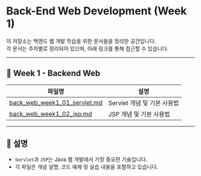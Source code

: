 # Back-End Web Development (Week 1)

이 저장소는 백엔드 웹 개발 학습을 위한 문서들을 정리한 공간입니다.  
각 문서는 주차별로 정리되어 있으며, 아래 링크를 통해 접근할 수 있습니다.

---

## 📂 **Week 1 - Backend Web**
| 파일명 | 설명 |
|--------|------|
| [back_web_week1_01_servlet.md](back_web_week1_01_servlet.md) | Servlet 개념 및 기본 사용법 |
| [back_web_week1_02_jsp.md](back_web_week1_02_jsp.md) | JSP 개념 및 기본 사용법 |

---

## 📌 **설명**
- `Servlet`과 `JSP`는 Java 웹 개발에서 가장 중요한 기술입니다.
- 각 파일은 개념 설명, 코드 예제 및 실습 내용을 포함하고 있습니다.

